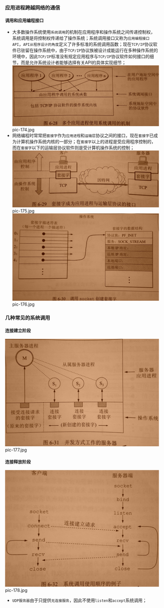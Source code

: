 ### 应用进程跨越网络的通信
#### 调用和应用编程接口
+ 大多数操作系统使用`系统调用`的机制在应用程序和操作系统之间传递控制权，系统调用是将控制权传递给了操作系统；系统调用接口又称为`应用编程接口API`，`API从程序设计的角度`定义了许多标准的系统调用函数；现在`TCP/IP`协议软件已驻留在操作系统中，由于`TCP/IP`协议族被设计成能运行在多种操作系统的环境中，因此`TCP/IP`标准没有规定应用程序与`TCP/IP`协议软件如何接口的细节，而是允许系统设计者能够选择有关API的具体实现细节；
![image](https://github.com/ningbaoqi/ComputerNetWork/blob/master/gif/pic-174.jpg)   pic-174.jpg
+ 网络编程时常常把`套接字`作为`应用进程`和`运输层`协议之间的接口，现在`套接字`已成为计算机操作系统内核的一部分；在`套接字`以上的进程是受应用程序控制的，而在`套接字`以下的运输层协议软件则是受计算机操作系统的控制；
![image](https://github.com/ningbaoqi/ComputerNetWork/blob/master/gif/pic-175.jpg)   pic-175.jpg
![image](https://github.com/ningbaoqi/ComputerNetWork/blob/master/gif/pic-176.jpg)   pic-176.jpg
### 几种常见的系统调用
#### 连接建立阶段
![image](https://github.com/ningbaoqi/ComputerNetWork/blob/master/gif/pic-177.jpg)   pic-177.jpg
#### 连接释放阶段
![image](https://github.com/ningbaoqi/ComputerNetWork/blob/master/gif/pic-178.jpg)   pic-178.jpg
+ `UDP服务器`由于只提供`无连接服务`，因此不使用`listen`和`accept`系统调用；
